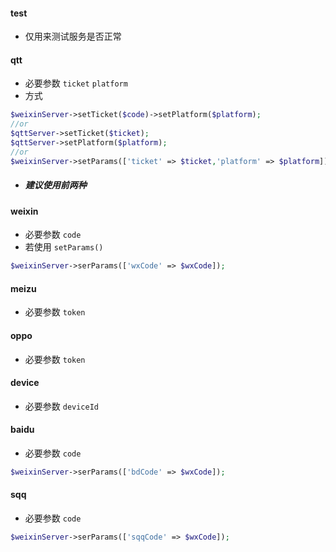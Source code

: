 #### test
* 仅用来测试服务是否正常
#### qtt
* 必要参数 `ticket` `platform`
* 方式
~~~php
$weixinServer->setTicket($code)->setPlatform($platform);
//or
$qttServer->setTicket($ticket);
$qttServer->setPlatform($platform);
//or
$weixinServer->setParams(['ticket' => $ticket,'platform' => $platform]);
~~~
* ##### _建议使用前两种_
#### weixin
* 必要参数 `code` 
* 若使用 `setParams()`
~~~php
$weixinServer->serParams(['wxCode' => $wxCode]);
~~~
#### meizu
* 必要参数 `token`
#### oppo
* 必要参数 `token`
#### device
* 必要参数 `deviceId`
#### baidu
* 必要参数 `code`
~~~php
$weixinServer->serParams(['bdCode' => $wxCode]);
~~~
#### sqq
* 必要参数 `code`
~~~php
$weixinServer->serParams(['sqqCode' => $wxCode]);
~~~
